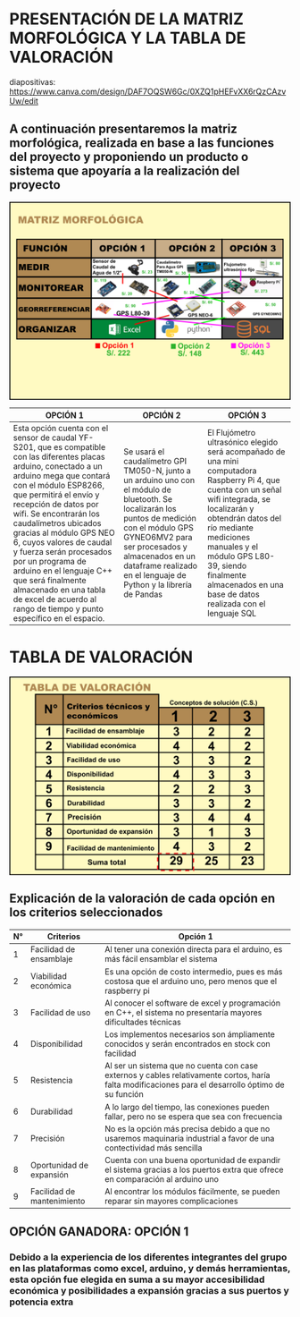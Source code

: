 # PRESENTACIÓN DE LA MATRIZ MORFOLÓGICA Y LA TABLA DE VALORACIÓN

diapositivas: https://www.canva.com/design/DAF7OQSW6Gc/0XZQ1pHEFvXX6rQzCAzvUw/edit

## A continuación presentaremos la matriz morfológica, realizada en base a las funciones del proyecto y proponiendo un producto o sistema que apoyaría a la realización del proyecto

<img src="https://github.com/Jordan300105/FUNDAMENTOS-DE-DISE-O/blob/main/Imagenes/matriz%20morfologica%20y%20tabla%20de%20valoracion/matriz_morfologica.png" alt="foto"  align="center">

| OPCIÓN 1 | OPCIÓN 2 | OPCIÓN 3 |
|--------------|--------------|--------------|
|  Esta opción cuenta con el sensor de caudal YF-S201, que es compatible con las diferentes placas arduino, conectado a un arduino mega que contará con el módulo ESP8266, que permitirá el envío y recepción de datos por wifi. Se encontrarán los caudalímetros ubicados gracias al módulo GPS NEO 6, cuyos valores de caudal y fuerza serán procesados por un programa de arduino en el lenguaje C++ que será finalmente almacenado en una tabla de excel de acuerdo al rango de tiempo y punto específico en el espacio.  | Se usará el caudalímetro GPI TM050-N, junto a un arduino uno con el módulo de bluetooth. Se localizarán los puntos de medición con el módulo GPS GYNEO6MV2 para ser procesados y almacenados en un dataframe realizado en el lenguaje de Python y la librería de Pandas    | El Flujómetro ultrasónico elegido será acompañado de una mini computadora Raspberry Pi 4, que cuenta con un señal wifi integrada, se localizarán y obtendrán datos del río mediante mediciones manuales y el módulo GPS L80-39, siendo finalmente almacenados en una base de datos realizada con el lenguaje SQL |



# TABLA DE VALORACIÓN

<img src="https://github.com/Jordan300105/FUNDAMENTOS-DE-DISE-O/blob/main/Imagenes/matriz%20morfologica%20y%20tabla%20de%20valoracion/tabla_de_valoracion.png" alt="foto"  align="center">

## Explicación de la valoración de cada opción en los criterios seleccionados


| N° | Criterios | Opción 1 |
|--------------|--------------|--------------|
| 1    | Facilidad de ensamblaje    | Al tener una conexión directa para el arduino, es más fácil ensamblar el sistema    |
| 2    | Viabilidad económica    | Es una opción de costo intermedio, pues es más costosa que el arduino uno, pero menos que el raspberry pi    |
| 3    | Facilidad de uso    | Al conocer el software de excel y programación en C++, el sistema no presentaría mayores dificultades técnicas    |
| 4    | Disponibilidad    | Los implementos necesarios son ámpliamente conocidos y serán encontrados en stock con facilidad    |
| 5    | Resistencia   | Al ser un sistema que no cuenta con case externos y cables relativamente cortos, haría falta modificaciones para el desarrollo óptimo de su función    |
| 6    | Durabilidad    | A lo largo del tiempo, las conexiones pueden fallar, pero no se espera que sea con frecuencia    |
| 7    | Precisión    | No es la opción más precisa debido a que no usaremos maquinaria industrial a favor de una contectividad más sencilla    |
| 8    | Oportunidad de expansión    | Cuenta con una buena oportunidad de expandir el sistema gracias a los puertos extra que ofrece en comparación al arduino uno   |
| 9    | Facilidad de mantenimiento    | Al encontrar los módulos fácilmente, se pueden reparar sin mayores complicaciones    |



## OPCIÓN GANADORA: OPCIÓN 1

### Debido a la experiencia de los diferentes integrantes del grupo en las plataformas como excel, arduino, y demás herramientas, esta opción fue elegida en suma a su mayor accesibilidad económica y posibilidades a expansión gracias a sus puertos y potencia extra
